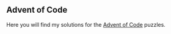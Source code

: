 ## Advent of Code
Here you will find my solutions for the [Advent of Code](https://adventofcode.com/) puzzles.
